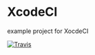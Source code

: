 XcodeCI
=======

example project for XocdeCI

[![Travis](https://travis-ci.org/keroxp/XcodeCI.png?branch=master)](https://travis-ci.org/keroxp/XcodeCI)
